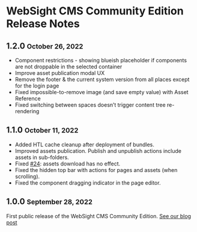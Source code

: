 # WebSight CMS Community Edition Release Notes

## 1.2.0 <small>October 26, 2022</small>

- Component restrictions - showing blueish placeholder if components are not droppable in the selected container
- Improve asset publication modal UX
- Remove the footer & the current system version from all places except for the login page
- Fixed impossible-to-remove image (and save empty value) with Asset Reference
- Fixed switching between spaces doesn’t trigger content tree re-rendering

## 1.1.0 <small>October 11, 2022</small>

- Added HTL cache cleanup after deployment of bundles.
- Improved assets publication. Publish and unpublish actions include assets in sub-folders. 
- Fixed [#24](https://github.com/websight-io/starter/issues/24): assets download has no effect.
- Fixed the hidden top bar with actions for pages and assets (when scrolling).
- Fixed the component dragging indicator in the page editor.

## 1.0.0 <small>September 28, 2022</small>

First public release of the WebSight CMS Community Edition.
[See our blog post](../../../blog/2022/websight-cms-ce-1-0-0/)
